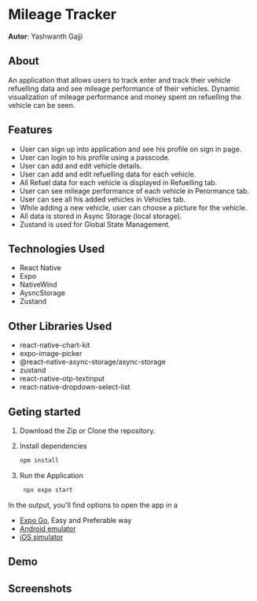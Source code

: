 # Mileage Tracker 

**Autor**: Yashwanth Gajji

## About

An application that allows users to track enter and track their vehicle refuelling data and see mileage performance of their vehicles. Dynamic visualization of mileage performance and money spent on refuelling the vehicle can be seen.

## Features
- User can sign up into application and see his profile on sign in page.
- User can login to his profile using a passcode.
- User can add and edit vehicle details.
- User can add and edit refuelling data for each vehicle.
- All Refuel data for each vehicle is displayed in Refuelling tab.
- User can see mileage performance of each vehicle in Perormance tab.
- User can see all his added vehicles in Vehicles tab.
- While adding a new vehicle, user can choose a picture for the vehicle.
- All data is stored in Async Storage (local storage).
- Zustand is used for Global State Management.

## Technologies Used
- React Native
- Expo
- NativeWind
- AysncStorage
- Zustand

## Other Libraries Used
- react-native-chart-kit
- expo-image-picker
- @react-native-async-storage/async-storage
- zustand
- react-native-otp-textinput
- react-native-dropdown-select-list

## Geting started

1. Download the Zip or  Clone the repository.

2. Install dependencies
   ```bash
   npm install
   ```
3. Run the Application
   ```bash
    npx expo start
   ```

In the output, you'll find options to open the app in a
- [Expo Go](https://expo.dev/go), Easy and Preferable way
- [Android emulator](https://docs.expo.dev/workflow/android-studio-emulator/)
- [iOS simulator](https://docs.expo.dev/workflow/ios-simulator/)

## Demo

## Screenshots

